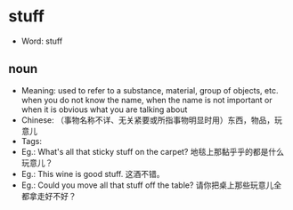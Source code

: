 # stuff

- Word: stuff

## noun

- Meaning: used to refer to a substance, material, group of objects, etc. when you do not know the name, when the name is not important or when it is obvious what you are talking about
- Chinese: （事物名称不详、无关紧要或所指事物明显时用）东西，物品，玩意儿
- Tags: 
- Eg.: What's all that sticky stuff on the carpet? 地毯上那黏乎乎的都是什么玩意儿？
- Eg.: This wine is good stuff. 这酒不错。
- Eg.: Could you move all that stuff off the table? 请你把桌上那些玩意儿全都拿走好不好？

